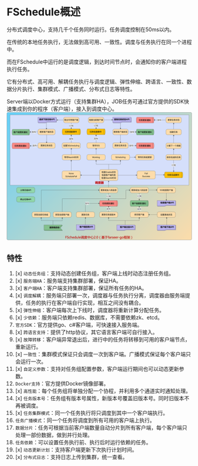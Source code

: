 # FSchedule概述
分布式调度中心，支持几千个任务同时运行。任务调度控制在50ms以内。

在传统的本地任务执行，无法做到高可用、一致性。调度与任务执行在同一个进程中。

而在FSchedule中运行的是调度逻辑，到达时间节点时，会通知你的客户端进程执行任务。

它有分布式、高可用、解耦任务执行与调度逻辑、弹性伸缩、跨语言、一致性、数据分片执行、集群模式、广播模式、分布式日志等特性。

Server端以Docker方式运行（支持集群HA），JOB任务可通过官方提供的SDK快速集成到你的程序（客户端），接入到调度中心。
![1.png](images/1.png)
## 特性
1. [x] `动态任务组`：支持动态创建任务组，客户端上线时动态注册任务组。
2. [x] `服务端HA`：服务端支持集群部署，保证HA。
3. [x] `客户端HA`：客户端支持集群部署，保证所有任务的HA。
4. [x] `调度解耦`：服务端只部署一次，调度器与任务执行分离，调度器由服务端提供，任务的执行在客户端自行实现，相互之间没有耦合。
5. [x] `弹性伸缩`：客户端每次上下线时，调度器将重新计算分配任务。
6. [x] `少依赖`：服务端只依赖redis、数据库，不需要依赖zk、etcd。
7. `官方SDK`：官方提供go、c#客户端，可快速接入服务端。
8. [x] `跨语言支持`：提供了http协议，其它语言客户端可自行接入。
9. [x] `故障转移`：客户端异常退出后，进行中的任务将转移到可用的客户端节点，重新运行。
10. [x] `一致性`：集群模式保证只会调度一次到客户端。广播模式保证每个客户端只会运行一次。
11. [x] `自定义参数`：支持对任务组配置参数，客户端运行期间也可以动态更新参数。
12. `Docker支持`：官方提供Docker镜像部署。
13. [x] `高性能`：每个任务组将单独分配一个协程，并利用多个通道实时通知处理。 
14. [x] `任务版本号`：任务组有版本号属性，新版本号覆盖旧版本号。同时旧版本不再被调度。 
15. [x] `任务集群模式`：同一个任务执行将只调度到其中一个客户端执行。
16. `任务广播模式`：同一个任务将调度到所有可用的客户端上执行。
17. `数据分片`：任务可根据当前客户端数量自动分片到所有客户端，每个客户端只处理一部份数据，做到并行处理。
18. `任务依赖`：可以设置任务执行前、执行后时运行依赖的任务。
19. [x] `动态更新计划`：支持客户端更新下次执行计划时间。
20. [x] `分布式日志`：支持日志上传到集群，统一查看。
